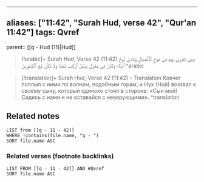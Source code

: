
---
aliases: ["11:42", "Surah Hud, verse 42", "Qur'an 11:42"]
tags: Qvref
---

parent:: [[q - Hud (11)|Hud]]

> [!arabic]+ Surah Hud, Verse 42 (11:42)
> <span class="quran-arabic">وَهِىَ تَجْرِى بِهِمْ فِى مَوْجٍ كَٱلْجِبَالِ وَنَادَىٰ نُوحٌ ٱبْنَهُۥ وَكَانَ فِى مَعْزِلٍ يَـٰبُنَىَّ ٱرْكَب مَّعَنَا وَلَا تَكُن مَّعَ ٱلْكَـٰفِرِينَ</span>
^arabic

> [!translation]+ Surah Hud, Verse 42 (11:42) - Translation
> Ковчег поплыл с ними по волнам, подобным горам, и Нух (Ной) воззвал к своему сыну, который одиноко стоял в стороне: «Сын мой! Садись с нами и не оставайся с неверующими».
^translation



## Related notes
```dataview
LIST from [[q - 11 - 42]]
WHERE !contains(file.name, "q - ")
SORT file.name ASC
```

### Related verses (footnote backlinks)
```dataview
LIST FROM [[q - 11 - 42]] AND #Qvref
SORT file.name ASC
```

